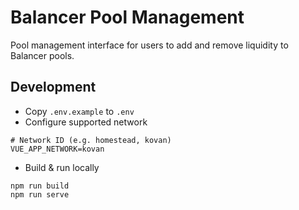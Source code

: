 # Balancer Pool Management

Pool management interface for users to add and remove liquidity to Balancer pools.

## Development

-   Copy `.env.example` to `.env`
-   Configure supported network

```
# Network ID (e.g. homestead, kovan)
VUE_APP_NETWORK=kovan
```

-   Build & run locally

```
npm run build
npm run serve
```
